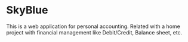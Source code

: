 # SkyBlue
This is a web application for personal accounting. Related with a home project with financial management like Debit/Credit, Balance sheet, etc.
